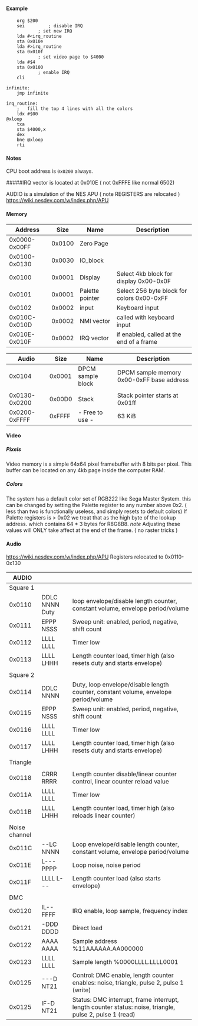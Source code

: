 #### Example

```
	org $200
	sei 		; disable IRQ
			; set new IRQ 
	lda #<irq_routine
	sta 0x010e 
	lda #>irq_routine 
	sta 0x010f 
			; set video page to $4000
	lda #$4		
	sta 0x0100 
			; enable IRQ
	cli

infinite:
	jmp infinite

irq_routine:
	;	fill the top 4 lines with all the colors 
	ldx #$00 
@xloop
	txa 
	sta $4000,x 
	dex 
	bne @xloop
	rti	

```
#### Notes

CPU boot address is ``0x0200`` always.

#####IRQ vector is located at 0x010E  ( not 0xFFFE like normal 6502)

AUDIO is a simulation of the NES APU ( note REGISTERS are relocated ) 
https://wiki.nesdev.com/w/index.php/APU

#### Memory

| Address       | Size   | Name                   | Description              										|
| --------------|--------|------------------------|---------------------------------------------|
| 0x0000-0x00FF | 0x0100 | Zero Page              |      																				|
| 0x0100-0x0130 | 0x0030 | IO_block               |																							|
| 0x0100        | 0x0001 | Display 								| Select 4kb block for display 0x00-0x0F	 		|
| 0x0101        | 0x0001 | Palette pointer	 	 	  | Select 256 byte block for colors 0x00-0xFF	|
| 0x0102        | 0x0002 | input         	 	 	  	| Keyboard input 															|
| 0x010C-0x010D | 0x0002 | NMI vector    	 	 	  	| called with keyboard input							 		|
| 0x010E-0x010F | 0x0002 | IRQ vector    	 	 	  	| if enabled, called at the end of a frame 		|

| Audio        	| Size   | Name                   | Description		              								|
| --------------|--------|------------------------|---------------------------------------------|
| 0x0104       	| 0x0001 | DPCM sample block	 	  | DPCM sample memory 0x00-0xFF base address		|
| 							| 			 |  											|																							|
| 0x0130-0x0200 | 0x00D0 | Stack                  | Stack pointer starts at 0x01ff  						|
| 0x0200-0xFFFF | 0xFFFF | - Free to use -        | 63 KiB 																			|

#### Video

##### Pixels
Video memory is a simple 64x64 pixel framebuffer with 8 bits per pixel.
This buffer can be located on any 4kb page inside the computer RAM.

##### Colors 
The system has a default color set of RGB222 like Sega Master System.
this can be changed by setting the Palette register to any number above 0x2.
( less than two is functionally useless, and simply resets to default colors) 
If Palette registers is > 0x02 we treat that as the high byte of the lookup 
address. which contains 64 * 3 bytes for R8G8B8. 
*note*
Adjusting these values will ONLY take affect at the end of the frame. ( no raster tricks )

#### Audio

https://wiki.nesdev.com/w/index.php/APU Registers relocated to 0x0110-0x130

| AUDIO | | |
| -------|-------|-------|
| Square 1 | | | |
|0x0110 |DDLC NNNN	Duty| loop envelope/disable length counter, constant volume, envelope period/volume |
|0x0111 |EPPP NSSS|	Sweep unit: enabled, period, negative, shift count |
|0x0112|LLLL LLLL|	Timer low
|0x0113|LLLL LHHH|	Length counter load, timer high (also resets duty and starts envelope)
| ||||
| Square 2 | | | |
|0x0114|	DDLC NNNN|	Duty, loop envelope/disable length counter, constant volume, envelope period/volume|
|0x0115|	EPPP NSSS|	Sweep unit: enabled, period, negative, shift count|
|0x0116|	LLLL LLLL|	Timer low|
|0x0117|	LLLL LHHH	|Length counter load, timer high (also resets duty and starts envelope)|
| |||| 
| Triangle | | | |
| ||||
|0x0118	|CRRR RRRR|	Length counter disable/linear counter control, linear counter reload value|
|0x011A	|LLLL LLLL|	Timer low|
|0x011B	|LLLL LHHH|	Length counter load, timer high (also reloads linear counter)|
| |||| 
|Noise channel | | | |
|0x011C|	--LC NNNN|	Loop envelope/disable length counter, constant volume, envelope period/volume
|0x011E|	L--- PPPP|	Loop noise, noise period
|0x011F|	LLLL L---|	Length counter load (also starts envelope)
| ||||
|DMC | | | |
|0x0120|	IL-- FFFF|	IRQ enable, loop sample, frequency index|
|0x0121|	-DDD DDDD|	Direct load|
|0x0122|	AAAA AAAA|	Sample address %11AAAAAA.AA000000|
|0x0123|	LLLL LLLL|	Sample length %0000LLLL.LLLL0001|
|0x0125	|---D NT21|	Control: DMC enable, length counter enables: noise, triangle, pulse 2, pulse 1 (write)|
|0x0125	|IF-D NT21|	Status: DMC interrupt, frame interrupt, length counter status: noise, triangle, pulse 2, pulse 1 (read)|
